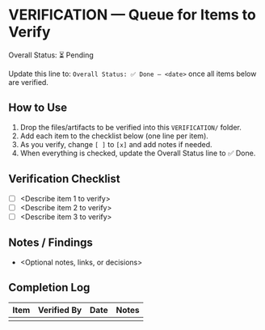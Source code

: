 # VERIFICATION — Queue for Items to Verify

Overall Status: ⏳ Pending

Update this line to: `Overall Status: ✅ Done — <date>` once all items below are verified.

## How to Use
1. Drop the files/artifacts to be verified into this `VERIFICATION/` folder.
2. Add each item to the checklist below (one line per item).
3. As you verify, change `[ ]` to `[x]` and add notes if needed.
4. When everything is checked, update the Overall Status line to ✅ Done.

## Verification Checklist
- [ ] <Describe item 1 to verify>
- [ ] <Describe item 2 to verify>
- [ ] <Describe item 3 to verify>

## Notes / Findings
- <Optional notes, links, or decisions>

## Completion Log
| Item | Verified By | Date | Notes |
|------|-------------|------|-------|
| <item> | <name> | <YYYY-MM-DD> | <optional> |


